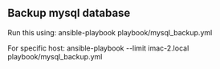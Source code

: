 ## Backup mysql database
Run this using:
ansible-playbook playbook/mysql_backup.yml

For specific host:
ansible-playbook --limit imac-2.local playbook/mysql_backup.yml
